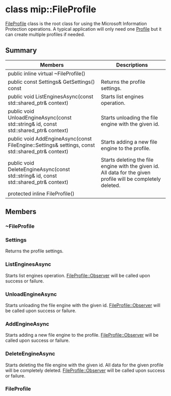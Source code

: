 # class mip::FileProfile 
[FileProfile](#classmip_1_1_file_profile) class is the root class for using the Microsoft Information Protection operations.
A typical application will only need one [Profile](#classmip_1_1_profile) but it can create multiple profiles if needed.
  
## Summary
 Members                        | Descriptions                                
--------------------------------|---------------------------------------------
public inline virtual ~FileProfile()  |  
public const Settings& GetSettings() const  |  Returns the profile settings.
public void ListEnginesAsync(const std::shared_ptr<void>& context)  |  Starts list engines operation.
public void UnloadEngineAsync(const std::string& id, const std::shared_ptr<void>& context)  |  Starts unloading the file engine with the given id.
public void AddEngineAsync(const FileEngine::Settings& settings, const std::shared_ptr<void>& context)  |  Starts adding a new file engine to the profile.
public void DeleteEngineAsync(const std::string& id, const std::shared_ptr<void>& context)  |  Starts deleting the file engine with the given id. All data for the given profile will be completely deleted.
protected inline FileProfile()  |  
  
## Members
  
### ~FileProfile
  
### Settings
Returns the profile settings.
  
### ListEnginesAsync
Starts list engines operation.
[FileProfile::Observer](#classmip_1_1_file_profile_1_1_observer) will be called upon success or failure.
  
### UnloadEngineAsync
Starts unloading the file engine with the given id.
[FileProfile::Observer](#classmip_1_1_file_profile_1_1_observer) will be called upon success or failure.
  
### AddEngineAsync
Starts adding a new file engine to the profile.
[FileProfile::Observer](#classmip_1_1_file_profile_1_1_observer) will be called upon success or failure.
  
### DeleteEngineAsync
Starts deleting the file engine with the given id. All data for the given profile will be completely deleted.
[FileProfile::Observer](#classmip_1_1_file_profile_1_1_observer) will be called upon success or failure.
  
### FileProfile